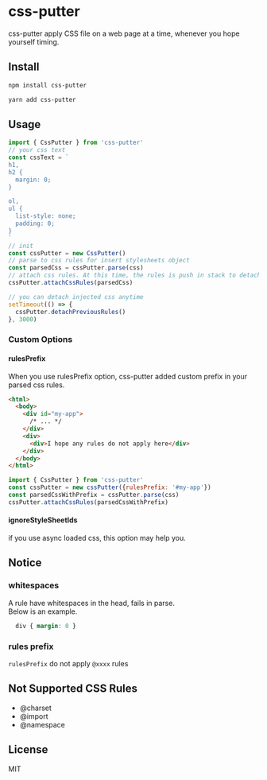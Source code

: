 # css-putter
css-putter apply CSS file on a web page at a time, whenever you hope yourself timing.

## Install

```bash
npm install css-putter
```

```bash
yarn add css-putter
```

## Usage
```javascript
import { CssPutter } from 'css-putter'
// your css text
const cssText = `
h1,
h2 {
  margin: 0;
}

ol,
ul {
  list-style: none;
  padding: 0;
}
`
// init
const cssPutter = new CssPutter()
// parse to css rules for insert stylesheets object
const parsedCss = cssPutter.parse(css)
// attach css rules. At this time, the rules is push in stack to detach.
cssPutter.attachCssRules(parsedCss)

// you can detach injected css anytime
setTimeout(() => {
  cssPutter.detachPreviousRules()
}, 3000)

```

### Custom Options
#### rulesPrefix
When you use rulesPrefix option, css-putter added custom prefix in your parsed css rules.
```html
<html>
  <body>
    <div id="my-app">
      /* ... */
    </div>
    <div>
      <div>I hope any rules do not apply here</div>
    </div>
  </body>
</html>
```

```javascript
import { CssPutter } from 'css-putter'
const cssPutter = new cssPutter({rulesPrefix: '#my-app'})
const parsedCssWithPrefix = cssPutter.parse(css)
cssPutter.attachCssRules(parsedCssWithPrefix)
```

#### ignoreStyleSheetIds
if you use async loaded css, this option may help you.

## Notice
### whitespaces
A rule have whitespaces in the head, fails in parse.  
Below is an example.
```css
  div { margin: 0 }
```

### rules prefix
`rulesPrefix` do not apply `@xxxx` rules

## Not Supported CSS Rules
- @charset
- @import
- @namespace

## License

MIT